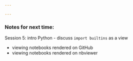 ```yaml
---

---
```



### Notes for next time:

Session 5: intro Python
	- discuss `import builtins` as a view 



- viewing notebooks rendered on GitHub
- viewing notebooks rendered on nbviewer

